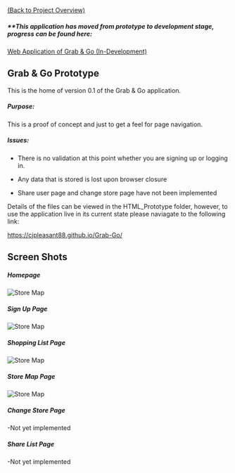 [(Back to Project Overview)](https://github.com/cjpleasant88/Grab-Go)

<h5>**This application has moved from prototype to development stage, progress can be found here:</h5>

[Web Application of Grab & Go (In-Development)](https://github.com/cjpleasant88/Grab-Go/tree/master/GrabAndGo)

## Grab & Go Prototype

This is the home of version 0.1 of the Grab & Go application.

##### Purpose:

This is a proof of concept and just to get a feel for page navigation.

##### Issues:

- There is no validation at this point whether you are signing up or logging in.

- Any data that is stored is lost upon browser closure
- Share user page and change store page have not been implemented



Details of the files can be viewed in the HTML_Prototype folder, however, to use the application live in its current state please naviagate to the following link:

https://cjpleasant88.github.io/Grab-Go/


## Screen Shots

##### Homepage

![Store Map](https://github.com/cjpleasant88/Grab-Go/blob/master/docs/HTML_Prototype/HomePage.JPG)

##### Sign Up Page

![Store Map](https://github.com/cjpleasant88/Grab-Go/blob/master/docs/HTML_Prototype/SignUpPage.JPG)

##### Shopping List Page

![Store Map](https://github.com/cjpleasant88/Grab-Go/blob/master/docs/HTML_Prototype/ShoppingListPage.JPG)

##### Store Map Page

![Store Map](https://github.com/cjpleasant88/Grab-Go/blob/master/docs/HTML_Prototype/StoreMapPage.JPG)

##### Change Store Page

-Not yet implemented

##### Share List Page

-Not yet implemented
